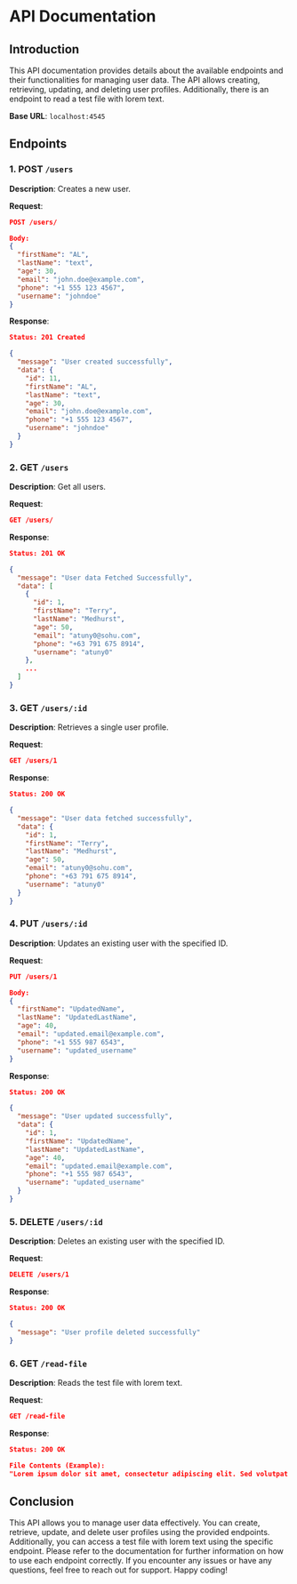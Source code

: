 # API Documentation

## Introduction

This API documentation provides details about the available endpoints and their functionalities for managing user data. The API allows creating, retrieving, updating, and deleting user profiles. Additionally, there is an endpoint to read a test file with lorem text.

**Base URL**: `localhost:4545`

## Endpoints

### 1. POST `/users`

**Description**: Creates a new user.

**Request**:
```json
POST /users/

Body:
{
  "firstName": "AL",
  "lastName": "text",
  "age": 30,
  "email": "john.doe@example.com",
  "phone": "+1 555 123 4567",
  "username": "johndoe"
}
```

**Response**:
```json
Status: 201 Created

{
  "message": "User created successfully",
  "data": {
    "id": 11,
    "firstName": "AL",
    "lastName": "text",
    "age": 30,
    "email": "john.doe@example.com",
    "phone": "+1 555 123 4567",
    "username": "johndoe"
  }
}
```

### 2. GET `/users`

**Description**: Get all users.

**Request**:
```json
GET /users/
```

**Response**:
```json
Status: 201 OK

{
  "message": "User data Fetched Successfully",
  "data": [
    {
      "id": 1,
      "firstName": "Terry",
      "lastName": "Medhurst",
      "age": 50,
      "email": "atuny0@sohu.com",
      "phone": "+63 791 675 8914",
      "username": "atuny0"
    },
    ...
  ]
}
```

### 3. GET `/users/:id`

**Description**: Retrieves a single user profile.

**Request**:
```json
GET /users/1
```

**Response**:
```json
Status: 200 OK

{
  "message": "User data fetched successfully",
  "data": {
    "id": 1,
    "firstName": "Terry",
    "lastName": "Medhurst",
    "age": 50,
    "email": "atuny0@sohu.com",
    "phone": "+63 791 675 8914",
    "username": "atuny0"
  }
}
```

### 4. PUT `/users/:id`

**Description**: Updates an existing user with the specified ID.

**Request**:
```json
PUT /users/1

Body:
{
  "firstName": "UpdatedName",
  "lastName": "UpdatedLastName",
  "age": 40,
  "email": "updated.email@example.com",
  "phone": "+1 555 987 6543",
  "username": "updated_username"
}
```

**Response**:
```json
Status: 200 OK

{
  "message": "User updated successfully",
  "data": {
    "id": 1,
    "firstName": "UpdatedName",
    "lastName": "UpdatedLastName",
    "age": 40,
    "email": "updated.email@example.com",
    "phone": "+1 555 987 6543",
    "username": "updated_username"
  }
}
```

### 5. DELETE `/users/:id`

**Description**: Deletes an existing user with the specified ID.

**Request**:
```json
DELETE /users/1
```

**Response**:
```json
Status: 200 OK

{
  "message": "User profile deleted successfully"
}
```

### 6. GET `/read-file`

**Description**: Reads the test file with lorem text.

**Request**:
```json
GET /read-file
```

**Response**:
```json
Status: 200 OK

File Contents (Example):
"Lorem ipsum dolor sit amet, consectetur adipiscing elit. Sed volutpat lorem eu velit posuere, non viverra odio vestibulum. Nulla in nibh tincidunt, blandit orci nec, rhoncus odio. Integer ultrices enim in nisl scelerisque, ac elementum elit tincidunt. Integer ac euismod mauris. Integer faucibus massa id mauris consequat, eu ullamcorper dui tristique. Vivamus ac augue vel mi consequat sollicitudin eu ut purus. Sed non vestibulum massa. Vivamus tincidunt, erat a bibendum egestas, nisi elit cursus purus, eget tincidunt mauris arcu eu nisi."
```

## Conclusion

This API allows you to manage user data effectively. You can create, retrieve, update, and delete user profiles using the provided endpoints. Additionally, you can access a test file with lorem text using the specific endpoint. Please refer to the documentation for further information on how to use each endpoint correctly. If you encounter any issues or have any questions, feel free to reach out for support. Happy coding!